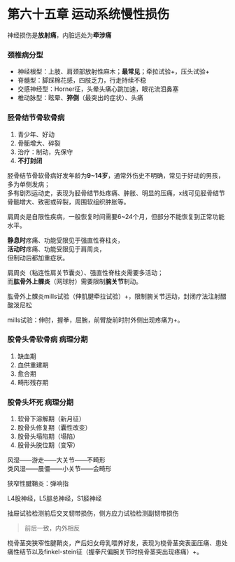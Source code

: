 # 第六十五章 运动系统慢性损伤

神经损伤是**放射痛**，内脏远处为**牵涉痛**

### 颈椎病分型

- 神经根型：上肢、肩颈部放射性麻木；**最常见**；牵拉试验+，压头试验+
- 脊髓型：脚踩棉花感，四肢乏力，行走持续不稳
- 交感神经型：Horner征，头晕头痛心跳加速，眼花流泪鼻塞
- 椎动脉型：眩晕、**猝倒**（最突出的症状）、头痛

### 胫骨结节骨软骨病

1. 青少年、好动
1. 骨骺增大、碎裂
1. 治疗：制动，先保守
1. **不打封闭**

胫骨结节骨软骨病好发年龄为**9~14岁**，通常外伤史不明确，常见于好动的男孩，多为单侧发病；  
多有剧烈运动史，表现为胫骨结节处疼痛、肿胀、明显的压痛，x线可见胫骨结节骨骺增大、致密或碎裂，周围软组织肿胀等。

肩周炎是自限性疾病，一般恢复时间需要6~24个月，但部分不能恢复到正常功能水平。

**静息时**疼痛、功能受限见于强直性脊柱炎，  
**活动时**疼痛、功能受限见于肩周炎，  
但制动后都加重症状。

肩周炎（粘连性肩关节囊炎）、强直性脊柱炎需要多活动；  
而**肱骨外上髁炎**（网球肘）需要限制**腕关节**制动。

肱骨外上髁炎mills试验（伸肌腱牵拉试验）+，限制腕关节运动，封闭疗法注射醋酸泼尼松

mills试验：伸肘，握拳，屈腕，前臂旋前时肘外侧出现疼痛为+。

### 股骨头骨软骨病 病理分期

1. 缺血期
1. 血供重建期
1. 愈合期
1. 畸形残存期

### 股骨头坏死 病理分期

1. 软骨下溶解期（新月征）
1. 股骨头修复期（囊性改变）
1. 股骨头塌陷期（塌陷）
1. 股骨头脱位期（变窄）

风湿——游走——大关节——不畸形  
类风湿——晨僵——小关节——会畸形

狭窄性腱鞘炎：弹响指

L4股神经，L5腓总神经，S1胫神经

抽屉试验检测前后交叉韧带损伤，侧方应力试验检测副韧带损伤

> 前后一致，内外相反

桡骨茎突狭窄性腱鞘炎，产后妇女母乳喂养好发，表现为桡骨茎突表面压痛、患处痛性结节以及finkel-stein征（握拳尺偏腕关节时桡骨茎突出现疼痛）+。
